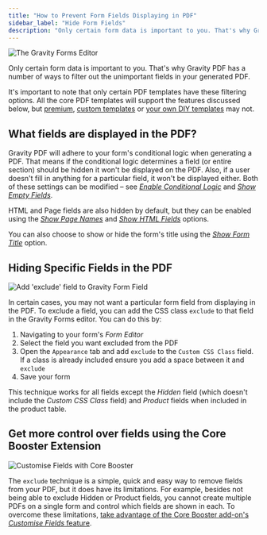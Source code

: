 ```yaml
---
title: "How to Prevent Form Fields Displaying in PDF"
sidebar_label: "Hide Form Fields"
description: "Only certain form data is important to you. That's why Gravity PDF has a number of ways to filter out the unimportant data in your generated PDF."
---
```


![The Gravity Forms Editor](https://resources.gravitypdf.com/uploads/2021/03/v2.5-Form-Editor.png) 

Only certain form data is important to you. That's why Gravity PDF has a number of ways to filter out the unimportant fields in your generated PDF. 

It's important to note that only certain PDF templates have these filtering options. All the core PDF templates will support the features discussed below, but [premium](https://gravitypdf.com/shop/), [custom templates](https://gravitypdf.com/integration-services/) or [your own DIY templates](../developers/start-customising.md) may not.

## What fields are displayed in the PDF? 

Gravity PDF will adhere to your form's conditional logic when generating a PDF. That means if the conditional logic determines a field (or entire section) should be hidden it won't be displayed on the PDF. Also, if a user doesn't fill in anything for a particular field, it won't be displayed either. Both of these settings can be modified – see [*Enable Conditional Logic*](setup-pdf.md#enable-conditional-logic) and [*Show Empty Fields*](setup-pdf.md#show-empty-fields). 

HTML and Page fields are also hidden by default, but they can be enabled using the [*Show Page Names*](setup-pdf.md#show-page-names) and [*Show HTML Fields*](setup-pdf.md#show-html-fields) options. 

You can also choose to show or hide the form's title using the [*Show Form Title*](setup-pdf.md#show-form-title) option.

## Hiding Specific Fields in the PDF 

![Add 'exclude' field to Gravity Form Field](https://resources.gravitypdf.com/uploads/2021/03/v2.5-Exclude-Field.png) 

In certain cases, you may not want a particular form field from displaying in the PDF. To exclude a field, you can add the CSS class `exclude` to that field in the Gravity Forms editor. You can do this by:

1.  Navigating to your form's *Form Editor*
2.  Select the field you want excluded from the PDF
3.  Open the `Appearance` tab and add `exclude` to the `Custom CSS Class` field. If a class is already included ensure you add a space between it and `exclude`
4.  Save your form

This technique works for all fields except the *Hidden* field (which doesn't include the *Custom CSS Class* field) and *Product* fields when included in the product table. 

## Get more control over fields using the Core Booster Extension

![Customise Fields with Core Booster](https://resources.gravitypdf.com/uploads/2021/03/v6-Display-Fields.png)

The `exclude` technique is a simple, quick and easy way to remove fields from your PDF, but it does have its limitations. For example, besides not being able to exclude Hidden or Product fields, you cannot create multiple PDFs on a single form and control which fields are shown in each. To overcome these limitations, [take advantage of the Core Booster add-on's *Customise Fields* feature](https://gravitypdf.com/shop/core-booster-add-on/).
